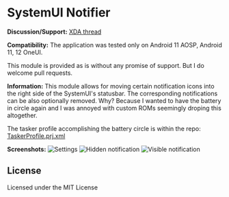 SystemUI Notifier
===========

**Discussion/Support:** [XDA thread](https://forum.xda-developers.com/t/mod-xposed-app-settings-reborn.4141339)

**Compatibility:**
The application was tested only on Android 11 AOSP, Android 11, 12 OneUI.

This module is provided as is without any promise of support. But I do welcome pull requests.

**Information:**
This module allows for moving certain notification icons into the right side of the SystemUI's statusbar. The corresponding notifications can be also optionally removed.
Why? Because I wanted to have the battery in circle again and I was annoyed with custom ROMs seemingly droping this altogether.

The tasker profile accomplishing the battery circle is within the repo: [TaskerProfile.prj.xml](/TaskerProfile.prj.xml)

**Screenshots:**
![Settings](/screeshots/settings.jpg)
![Hidden notification](/screeshots/hidden_notification.jpg)
![Visible notification](/screeshots/shown_notification.jpg)

License
-------

Licensed under the MIT License
